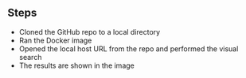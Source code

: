 ## Steps

- Cloned the GitHub repo to a local directory
- Ran the Docker image
- Opened the local host URL from the repo and performed the visual search
- The results are shown in the image
